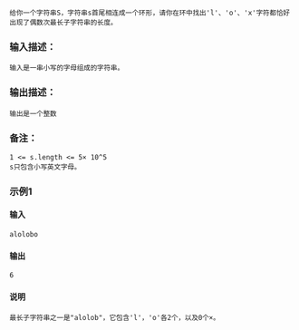 ```
给你一个字符串S，字符串s首尾相连成一个环形，请你在环中找出'l'、'o'、'x'字符都恰好出现了偶数次最长子字符串的长度。
```

### 输入描述：
```
输入是一串小写的字母组成的字符串。
```
### 输出描述：
```
输出是一个整数
```
### 备注：
```
1 <= s.length <= 5× 10^5
s只包含小写英文字母。
```
### 示例1
#### 输入
```
alolobo
```
#### 输出
```
6
```
#### 说明
```
最长子字符串之一是"alolob"，它包含'l'，'o'各2个，以及0个×。
```
